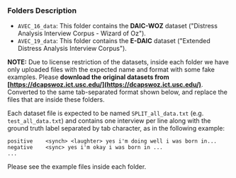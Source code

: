 ### Folders Description

  - `AVEC_16_data`: This folder contains the **DAIC-WOZ** dataset ("Distress Analysis Interview
Corpus - Wizard of Oz").
  - `AVEC_19_data`: This folder contains the **E-DAIC** dataset ("Extended Distress Analysis Interview Corpus").

**NOTE:** Due to license restriction of the datasets, inside each folder we have only uploaded files with the expected name and format with some fake examples. Please **download the original datasets from [https://dcapswoz.ict.usc.edu/](https://dcapswoz.ict.usc.edu/)**. Converted to the same tab-separated format shown below, and replace the files that are inside these folders.

Each dataset file is expected to be named `SPLIT_all_data.txt` (e.g. `test_all_data.txt`) and contains one interview per line along with the ground truth label separated by tab character, as in the following example:

```
positive	<synch> <laughter> yes i'm doing well i was born in...
negative	<sync> yes i'm okay i was born in ...
...
```

Please see the example files inside each folder.
